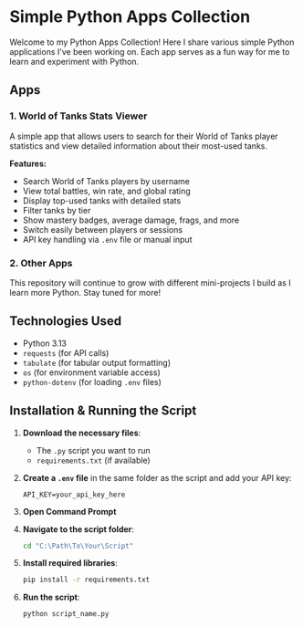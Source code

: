 # Simple Python Apps Collection

Welcome to my Python Apps Collection! Here I share various simple Python applications I've been working on. Each app serves as a fun way for me to learn and experiment with Python.

## Apps

### 1. **World of Tanks Stats Viewer**

A simple app that allows users to search for their World of Tanks player statistics and view detailed information about their most-used tanks.

**Features:**
- Search World of Tanks players by username  
- View total battles, win rate, and global rating  
- Display top-used tanks with detailed stats  
- Filter tanks by tier  
- Show mastery badges, average damage, frags, and more  
- Switch easily between players or sessions  
- API key handling via `.env` file or manual input  

### 2. **Other Apps**

This repository will continue to grow with different mini-projects I build as I learn more Python. Stay tuned for more!

## Technologies Used

- Python 3.13  
- `requests` (for API calls)  
- `tabulate` (for tabular output formatting)  
- `os` (for environment variable access)  
- `python-dotenv` (for loading `.env` files)

## Installation & Running the Script

1. **Download the necessary files**:
   - The `.py` script you want to run
   - `requirements.txt` (if available)

2. **Create a `.env` file** in the same folder as the script and add your API key:

   ```env
   API_KEY=your_api_key_here
   ```

3. **Open Command Prompt**

4. **Navigate to the script folder**:

   ```bash
   cd "C:\Path\To\Your\Script"
   ```

5. **Install required libraries**:

   ```bash
   pip install -r requirements.txt
   ```

6. **Run the script**:

   ```bash
   python script_name.py
   ```
